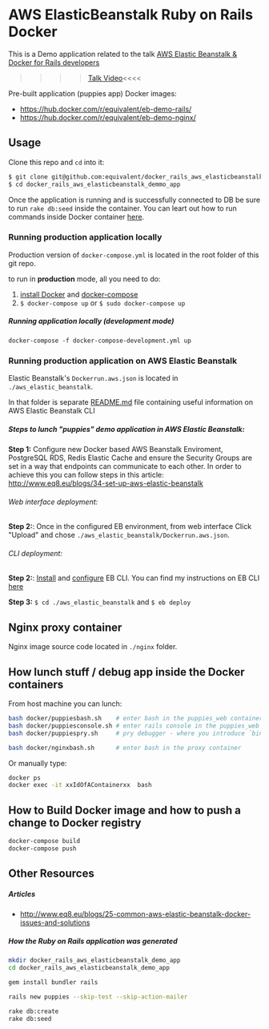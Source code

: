 # AWS ElasticBeanstalk Ruby on Rails Docker

This is a Demo application related to the talk
[AWS Elastic Beanstalk & Docker for Rails developers](http://www.eq8.eu/talks/2-aws-elastic-beanstalk-and-docker-for-rails-developers)

>>>>[Talk Video](https://skillsmatter.com/skillscasts/9280-aws-elastic-beanstalk-and-docker-for-rails-developers)<<<<

Pre-built application (puppies app) Docker images:

* https://hub.docker.com/r/equivalent/eb-demo-rails/
* https://hub.docker.com/r/equivalent/eb-demo-nginx/

## Usage

Clone this repo and `cd` into it:

```sh
$ git clone git@github.com:equivalent/docker_rails_aws_elasticbeanstalk_demmo_app.git
$ cd docker_rails_aws_elasticbeanstalk_demmo_app
```

Once the application is running and is successfully connected to DB be sure to
run `rake db:seed` inside the container. You can leart out how to run commands
inside Docker container [here](https://github.com/equivalent/docker_rails_aws_elasticbeanstalk_demmo_app#how-to-debug-app-in-docker-containers).

### Running production application locally

Production version of `docker-compose.yml` is located in the root folder of
this git repo.

to run in **production** mode, all you need to do:

1.  [install Docker](https://docs.docker.com/engine/installation/) and [docker-compose](https://docs.docker.com/compose/install/)
2. `$ docker-compose up` or `$ sudo docker-compose up`

##### Running application locally (development mode)

`docker-compose -f docker-compose-development.yml up`

### Running production application on AWS Elastic Beanstalk

Elastic Beanstalk's `Dockerrun.aws.json` is located in `./aws_elastic_beanstalk`.

 In that folder is separate [README.md](https://github.com/equivalent/docker_rails_aws_elasticbeanstalk_demmo_app/blob/master/aws_elastic_beanstalk/README.md) file containing useful information on AWS Elastic Beanstalk CLI

##### Steps to lunch "puppies" demo application in AWS Elastic Beanstalk:

**Step 1:** Configure new Docker based AWS Beanstalk Enviroment, PostgreSQL RDS, Redis Elastic Cache and
ensure the Security Groups are set in a way that endpoints can
communicate to each other. In order to achieve this you can follow
steps in this article: http://www.eq8.eu/blogs/34-set-up-aws-elastic-beanstalk

###### Web interface deployment:

**Step 2:**: Once in the configured EB environment, from web interface Click "Upload" and chose 
`./aws_elastic_beanstalk/Dockerrun.aws.json`.

###### CLI deployment:

**Step 2:**: [Install](http://docs.aws.amazon.com/elasticbeanstalk/latest/dg/eb-cli3-install.html)
and [configure](http://docs.aws.amazon.com/elasticbeanstalk/latest/dg/eb-cli3-configuration.html)
EB CLI. You can find my instructions on EB CLI [here](https://github.com/equivalent/docker_rails_aws_elasticbeanstalk_demmo_app/blob/master/aws_elastic_beanstalk/README.md)

**Step 3:** `$ cd ./aws_elastic_beanstalk` and `$ eb deploy`

## Nginx proxy container

Nginx image source code located in `./nginx` folder.


## How lunch stuff / debug app inside the Docker containers

From host machine you can lunch:

```sh
bash docker/puppiesbash.sh    # enter bash in the puppies_web container
bash docker/puppiesconsole.sh # enter rails console in the puppies_web container
bash docker/puppiespry.sh     # pry debugger - where you introduce `binding.pry`

bash docker/nginxbash.sh      # enter bash in the proxy container
```

Or manually type:

```sh
docker ps
docker exec -it xxIdOfAContainerxx  bash
```

## How to Build Docker image and how to push a change to Docker registry

```sh
docker-compose build
docker-compose push
```

## Other Resources

##### Articles

* http://www.eq8.eu/blogs/25-common-aws-elastic-beanstalk-docker-issues-and-solutions

##### How the Ruby on Rails application was generated

```bash
mkdir docker_rails_aws_elasticbeanstalk_demo_app
cd docker_rails_aws_elasticbeanstalk_demo_app

gem install bundler rails

rails new puppies --skip-test --skip-action-mailer

rake db:create
rake db:seed
```
